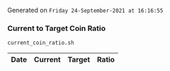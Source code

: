 Generated on `Friday 24-September-2021 at 16:16:55`

### Current to Target Coin Ratio
`current_coin_ratio.sh`

Date|Current|Target|Ratio
---|---|---|---
